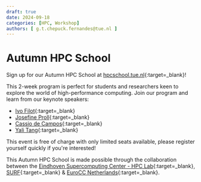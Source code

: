 ```yaml
---
draft: true
date: 2024-09-18
categories: [HPC, Workshop]
authors: [ g.t.chepuck.fernandes@tue.nl ]
---
```


# Autumn HPC School

Sign up for our Autumn HPC School at [hpcschool.tue.nl](https://hpcschool.tue.nl){:target=_blank}!

This 2-week program is perfect for students and researchers keen to explore the world of high-performance computing.
Join our program and learn from our keynote
speakers: 

- [Ivo Filot](https://www.tue.nl/en/research/researchers/ivo-filot/){:target=_blank}
- [Josefine Proll](https://www.tue.nl/en/research/researchers/josefine-proll/){:target=_blank}
- [Cassio de Campos](https://www.tue.nl/en/research/researchers/cassio-de-campos/){:target=_blank}
- [Yali Tang](https://www.tue.nl/en/research/researchers/yali-tang/){:target=_blank}

This event is free of charge with only limited seats available, please register yourself quickly if you're interested!

This Autumn HPC School is made possible through the collaboration between
the [Eindhoven Supercomputing Center - HPC Lab](https://www.linkedin.com/in/supercomputing/){:target=_blank},
[SURF](https://www.surf.nl){:target=_blank} & [EuroCC Netherlands](https://eurocc-netherlands.nl/nl/){:target=_blank}.
